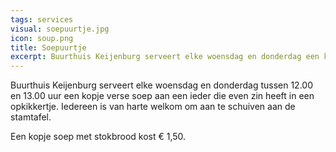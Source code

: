```yaml
---
tags: services
visual: soepuurtje.jpg
icon: soup.png
title: Soepuurtje
excerpt: Buurthuis Keijenburg serveert elke woensdag en donderdag een kopje verse soep aan een ieder die even zin heeft in een opkikkertje.
---
```


Buurthuis Keijenburg serveert elke woensdag en donderdag tussen 12.00 en 13.00 uur een kopje verse soep aan een ieder die even zin heeft in een opkikkertje.
Iedereen is van harte welkom om aan te schuiven aan de stamtafel.

Een kopje soep met stokbrood kost € 1,50.